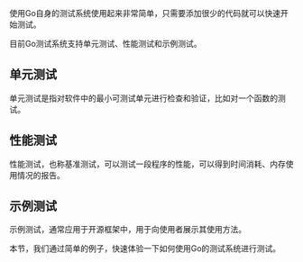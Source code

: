 使用Go自身的测试系统使用起来非常简单，只需要添加很少的代码就可以快速开始测试。

目前Go测试系统支持单元测试、性能测试和示例测试。

## 单元测试
单元测试是指对软件中的最小可测试单元进行检查和验证，比如对一个函数的测试。

## 性能测试
性能测试，也称基准测试，可以测试一段程序的性能，可以得到时间消耗、内存使用情况的报告。

## 示例测试
示例测试，通常应用于开源框架中，用于向使用者展示其使用方法。

本节，我们通过简单的例子，快速体验一下如何使用Go的测试系统进行测试。